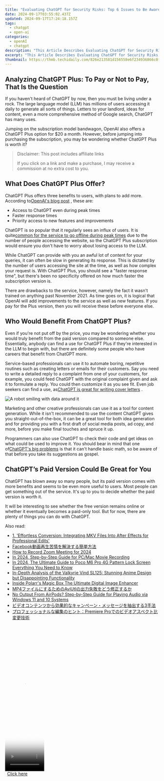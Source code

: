 ```yaml
---
title: "Evaluating ChatGPT for Security Risks: Top 6 Issues to Be Aware Of"
date: 2024-09-17T03:55:02.437Z
updated: 2024-09-17T17:24:18.157Z
tags:
  - chatgpt
  - open-ai
categories:
  - openAI
  - chatgpt
description: "This Article Describes Evaluating ChatGPT for Security Risks: Top 6 Issues to Be Aware Of"
excerpt: "This Article Describes Evaluating ChatGPT for Security Risks: Top 6 Issues to Be Aware Of"
thumbnail: https://thmb.techidaily.com/826e213581d156558e6f234936866c0f136b901791e5cc9453b472a1e6024dd2.jpeg
---
```


## Analyzing ChatGPT Plus: To Pay or Not to Pay, That Is the Question

 If you haven't heard of ChatGPT by now, then you must be living under a rock. The large language model (LLM) has millions of users accessing it daily to generate all sorts of things. Letters to your landlord, ideas for content, even a more comprehensive method of Google search, ChatGPT has many uses.

 Jumping on the subscription model bandwagon, OpenAI also offers a ChatGPT Plus option for $20 a month. However, before jumping into purchasing the subscription, you may be wondering whether ChatGPT Plus is worth it?

>  Disclaimer: This post includes affiliate links
>
>  If you click on a link and make a purchase, I may receive a commission at no extra cost to you.
>

## What Does ChatGPT Plus Offer?

 ChatGPT Plus offers three benefits to users, with plans to add more. According to[OpenAI's blog post](https://openai.com/blog/chatgpt-plus) , these are:

* Access to ChatGPT even during peak times
* Faster response times
* Priority access to new features and improvements

 ChatGPT is so popular that it regularly sees an influx of users. It is quite[common for the service to go offline during peak times](https://www.makeuseof.com/chatgpt-at-capacity-right-now-windows/) due to the number of people accessing the website, so the ChatGPT Plus subscription would ensure you don't have to worry about losing access to the LLM.

 While ChatGPT can provide with you an awful lot of content for your queries, it can often be slow in generating its response. This is dictated by the number of users accessing the site at the time, as well as how complex your request is. With ChatGPT Plus, you should see a "faster response time", but there's been no specificity offered on how much faster the subscription version is.

 There are drawbacks to the service, however, namely the fact it wasn't trained on anything past November 2021\. As time goes on, it is logical that OpenAI will add improvements to the service as well as new features. If you pay for the Plus version, then you will receive these before everyone else.

## Who Would Benefit From ChatGPT Plus?

 Even if you're not put off by the price, you may be wondering whether you would truly benefit from the paid version compared to someone else. Essentially, anybody can find a use for ChatGPT Plus if they're interested in the LLM to begin with, but there are definitely some people who have careers that benefit from ChatGPT more.

 Service-based professionals can use it to automate boring, repetitive routines such as creating letters or emails for their customers. Say you need to write a detailed reply to a complaint from one of your customers, for example, you could feed ChatGPT with the original complaint given and ask it to formulate a reply. You could then customize it as you see fit. Even job seekers can find a use, as[ChatGPT is great for writing cover letters](https://www.makeuseof.com/write-cover-letter-using-chatgpt/) .

![A robot smiling with data around it](https://static1.makeuseofimages.com/wordpress/wp-content/uploads/2023/03/ai-robot-data.jpg)

 Marketing and other creative professionals can use it as a tool for content generation. While it isn't recommended to use the content ChatGPT gives you straight-out-of-the-box, it can be a great tool for both idea generation and for providing you with a first draft of social media posts, ad copy, and more, before you make final touches and spruce it up.

 Programmers can also use ChatGPT to check their code and get ideas on what could be used to improve it. You should bear in mind that one of[ChatGPT's big problems](https://www.makeuseof.com/openai-chatgpt-biggest-probelms/) is that it can't handle basic math, so be aware of that before you take its suggestions as gospel.

## ChatGPT’s Paid Version Could Be Great for You

 ChatGPT has blown away so many people, but its paid version comes with more benefits and seems to be even more useful to users. Most people can get something out of the service. It's up to you to decide whether the paid version is worth it.

 It will be interesting to see whether the free version remains online or whether it eventually becomes a paid-only tool. But for now, there are plenty of things you can do with ChatGPT.

<ins class="adsbygoogle"
     style="display:block"
     data-ad-format="autorelaxed"
     data-ad-client="ca-pub-7571918770474297"
     data-ad-slot="1223367746"></ins>

<ins class="adsbygoogle"
     style="display:block"
     data-ad-client="ca-pub-7571918770474297"
     data-ad-slot="8358498916"
     data-ad-format="auto"
     data-full-width-responsive="true"></ins>

<span class="atpl-alsoreadstyle">Also read:</span>
<div><ul>
<li><a href="https://tech-hub.techidaily.com/1-effortless-conversion-integrating-mkv-files-into-after-effects-for-professional-edits/"><u>1. 'Effortless Conversion: Integrating MKV Files Into After Effects for Professional Edits'</u></a></li>
<li><a href="https://tech-hub.techidaily.com/1726028185887-facebook/"><u>Facebook動画再生苦情を解決する簡単方法</u></a></li>
<li><a href="https://screen-recording.techidaily.com/how-to-record-zoom-meeting-for-2024/"><u>How to Record Zoom Meeting for 2024</u></a></li>
<li><a href="https://digital-screen-recording.techidaily.com/in-2024-step-by-step-guide-for-pcmac-movie-recording/"><u>In 2024, Step-by-Step Guide for PC/Mac Movie Recording</u></a></li>
<li><a href="https://easy-unlock-android.techidaily.com/in-2024-the-ultimate-guide-to-poco-m6-pro-4g-pattern-lock-screen-everything-you-need-to-know-by-drfone-android/"><u>In 2024, The Ultimate Guide to Poco M6 Pro 4G Pattern Lock Screen Everything You Need to Know</u></a></li>
<li><a href="https://hardware-reviews.techidaily.com/in-depth-analysis-of-the-valkyrie-vind-sl125-stunning-anime-design-but-disappointing-functionality/"><u>In-Depth Analysis of the Valkyrie Vind SL125: Stunning Anime Design but Disappointing Functionality</u></a></li>
<li><a href="https://article-tips.techidaily.com/inside-polarrs-magic-box-the-ultimate-digital-image-enhancer/"><u>Inside Polarr's Magic Box The Ultimate Digital Image Enhancer</u></a></li>
<li><a href="https://tech-hub.techidaily.com/1726028276200-mp4aviutl/"><u>MP4ファイルにするためのAviUtlの出力失敗をどう修正するか</u></a></li>
<li><a href="https://sound-issues.techidaily.com/no-output-from-airpods-step-by-step-guide-for-playing-audio-via-windows-11-and-10-systems/"><u>No Output From AirPods? Step-by-Step Guide for Playing Audio via Windows 11 and 10 Systems</u></a></li>
<li><a href="https://tech-hub.techidaily.com/1726028233436-3/"><u>ビデオコンテンツから効果的なキャンペーン・メッセージを抽出する3手法</u></a></li>
<li><a href="https://tech-hub.techidaily.com/1726027428018-premiere-pro/"><u>プロフェッショナルな編集のヒント：Premiere Proでのビデオアスペクト比変更技術</u></a></li>
</ul></div>

<!-- affiliate ads begin -->
<span id="1975555">
					<video width="128" height="480" style="cursor:pointer"
           poster="//a.impactradius-go.com/display-clicktoplayimage/1975555.png"
           onclick="if(!this.playClicked){this.play();this.setAttribute('controls',true);this.playClicked=true;}">
	   <source src="//a.impactradius-go.com/display-ad/22993-1975555">
	   <img src="//a.impactradius-go.com/display-clicktoplayimage/1975555.png" style="border: none; height: 100%; width: 100%; object-fit: contain">
	</video>
	<div style="width:80px;text-align:center"><a href="javascript:window.open(decodeURIComponent('https%3A%2F%2Fhomestyler.sjv.io%2Fc%2F5597632%2F1975555%2F22993'), '_blank');void(0);">Click here</a></div>
</span>
<img height="0" width="0" src="https://imp.pxf.io/i/5597632/1975555/22993" style="position:absolute;visibility:hidden;" border="0" />
<!-- affiliate ads end -->

